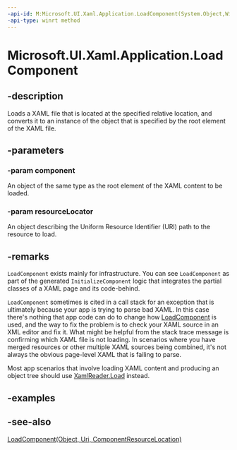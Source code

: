```yaml
---
-api-id: M:Microsoft.UI.Xaml.Application.LoadComponent(System.Object,Windows.Foundation.Uri)
-api-type: winrt method
---
```


<!-- Method syntax
public void LoadComponent(System.Object component, Windows.Foundation.Uri resourceLocator)
-->

# Microsoft.UI.Xaml.Application.LoadComponent

## -description

Loads a XAML file that is located at the specified relative location, and converts it to an instance of the object that is specified by the root element of the XAML file.

## -parameters

### -param component

An object of the same type as the root element of the XAML content to be loaded.

### -param resourceLocator

An object describing the Uniform Resource Identifier (URI) path to the resource to load.

## -remarks

`LoadComponent` exists mainly for infrastructure. You can see `LoadComponent` as part of the generated `InitializeComponent` logic that integrates the partial classes of a XAML page and its code-behind.

`LoadComponent` sometimes is cited in a call stack for an exception that is ultimately because your app is trying to parse bad XAML. In this case there's nothing that app code can do to change how [LoadComponent](application_loadcomponent_1179704692.md) is used, and the way to fix the problem is to check your XAML source in an XML editor and fix it. What might be helpful from the stack trace message is confirming which XAML file is not loading. In scenarios where you have merged resources or other multiple XAML sources being combined, it's not always the obvious page-level XAML that is failing to parse.

Most app scenarios that involve loading XAML content and producing an object tree should use [XamlReader.Load](../microsoft.ui.xaml.markup/xamlreader_load_1077941801.md) instead.

## -examples

## -see-also

[LoadComponent(Object, Uri, ComponentResourceLocation)](application_loadcomponent_1179704692.md)
